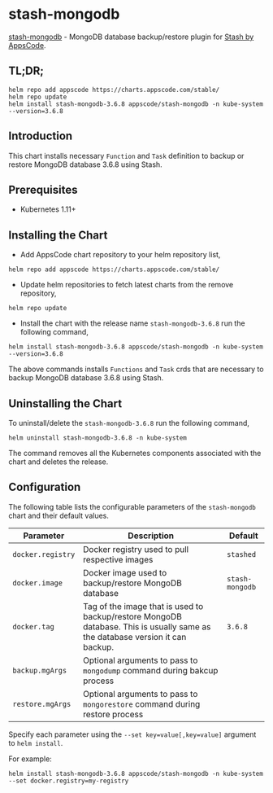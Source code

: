 # stash-mongodb

[stash-mongodb](https://github.com/stashed/stash-mongodb) - MongoDB database backup/restore plugin for [Stash by AppsCode](https://appscode.com/products/stash/).

## TL;DR;

```console
helm repo add appscode https://charts.appscode.com/stable/
helm repo update
helm install stash-mongodb-3.6.8 appscode/stash-mongodb -n kube-system --version=3.6.8
```

## Introduction

This chart installs necessary `Function` and `Task` definition to backup or restore MongoDB database 3.6.8 using Stash.

## Prerequisites

- Kubernetes 1.11+

## Installing the Chart

- Add AppsCode chart repository to your helm repository list,

```console
helm repo add appscode https://charts.appscode.com/stable/
```

- Update helm repositories to fetch latest charts from the remove repository,

```console
helm repo update
```

- Install the chart with the release name `stash-mongodb-3.6.8` run the following command,

```console
helm install stash-mongodb-3.6.8 appscode/stash-mongodb -n kube-system --version=3.6.8
```

The above commands installs `Functions` and `Task` crds that are necessary to backup MongoDB database 3.6.8 using Stash.

## Uninstalling the Chart

To uninstall/delete the `stash-mongodb-3.6.8` run the following command,

```console
helm uninstall stash-mongodb-3.6.8 -n kube-system
```

The command removes all the Kubernetes components associated with the chart and deletes the release.

## Configuration

The following table lists the configurable parameters of the `stash-mongodb` chart and their default values.

| Parameter         | Description                                                                                                                   | Default         |
| ----------------- | ----------------------------------------------------------------------------------------------------------------------------- | --------------- |
| `docker.registry` | Docker registry used to pull respective images                                                                                | `stashed`       |
| `docker.image`    | Docker image used to backup/restore MongoDB database                                                                          | `stash-mongodb` |
| `docker.tag`      | Tag of the image that is used to backup/restore MongoDB database. This is usually same as the database version it can backup. | `3.6.8`         |
| `backup.mgArgs`   | Optional arguments to pass to `mongodump` command during bakcup process                                                       |                 |
| `restore.mgArgs`  | Optional arguments to pass to `mongorestore` command during restore process                                                   |                 |

Specify each parameter using the `--set key=value[,key=value]` argument to `helm install`.

For example:

```console
helm install stash-mongodb-3.6.8 appscode/stash-mongodb -n kube-system --set docker.registry=my-registry
```
